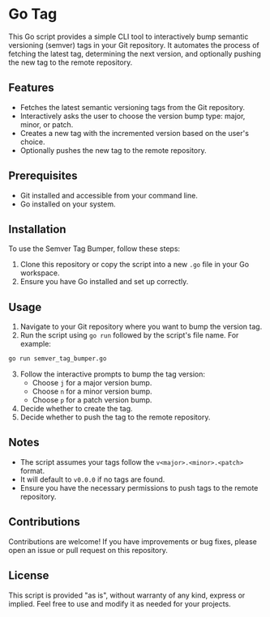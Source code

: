 # Go Tag

This Go script provides a simple CLI tool to interactively bump semantic versioning (semver) tags in your Git repository. It automates the process of fetching the latest tag, determining the next version, and optionally pushing the new tag to the remote repository.

## Features

- Fetches the latest semantic versioning tags from the Git repository.
- Interactively asks the user to choose the version bump type: major, minor, or patch.
- Creates a new tag with the incremented version based on the user's choice.
- Optionally pushes the new tag to the remote repository.

## Prerequisites

- Git installed and accessible from your command line.
- Go installed on your system.

## Installation

To use the Semver Tag Bumper, follow these steps:

1. Clone this repository or copy the script into a new `.go` file in your Go workspace.
2. Ensure you have Go installed and set up correctly.

## Usage

1. Navigate to your Git repository where you want to bump the version tag.
2. Run the script using `go run` followed by the script's file name. For example:

```bash
go run semver_tag_bumper.go
```

3. Follow the interactive prompts to bump the tag version:
   - Choose `j` for a major version bump.
   - Choose `n` for a minor version bump.
   - Choose `p` for a patch version bump.
4. Decide whether to create the tag.
5. Decide whether to push the tag to the remote repository.

## Notes

- The script assumes your tags follow the `v<major>.<minor>.<patch>` format.
- It will default to `v0.0.0` if no tags are found.
- Ensure you have the necessary permissions to push tags to the remote repository.

## Contributions

Contributions are welcome! If you have improvements or bug fixes, please open an issue or pull request on this repository.

## License

This script is provided "as is", without warranty of any kind, express or implied. Feel free to use and modify it as needed for your projects.
